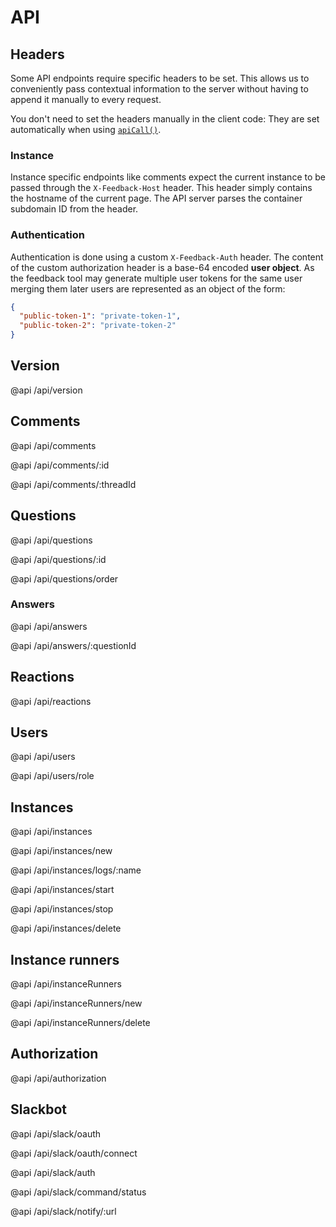 
# API

## Headers

Some API endpoints require specific headers to be set.
This allows us to conveniently pass contextual information to the server without having to append it manually to every request.

You don't need to set the headers manually in the client code: They are set automatically when using [`apiCall()`](/client/src/api-call.js).

### Instance

Instance specific endpoints like comments expect the current instance to be passed through the `X-Feedback-Host` header. This header simply contains the hostname of the current page. The API server parses the container subdomain ID from the header.

### Authentication

Authentication is done using a custom `X-Feedback-Auth` header. The content of the custom authorization header is a base-64 encoded **user object**. As the feedback tool may generate multiple user tokens for the same user merging them later users are represented as an object of the form:

```json
{
  "public-token-1": "private-token-1",
  "public-token-2": "private-token-2"
}
```

## Version

@api /api/version

## Comments

@api /api/comments

@api /api/comments/:id

@api /api/comments/:threadId

## Questions

@api /api/questions

@api /api/questions/:id

@api /api/questions/order

### Answers

@api /api/answers

@api /api/answers/:questionId

## Reactions

@api /api/reactions

## Users

@api /api/users

@api /api/users/role

## Instances

@api /api/instances

@api /api/instances/new

@api /api/instances/logs/:name

@api /api/instances/start

@api /api/instances/stop

@api /api/instances/delete

## Instance runners

@api /api/instanceRunners

@api /api/instanceRunners/new

@api /api/instanceRunners/delete

## Authorization

@api /api/authorization

## Slackbot

@api /api/slack/oauth

@api /api/slack/oauth/connect

@api /api/slack/auth

@api /api/slack/command/status

@api /api/slack/notify/:url
